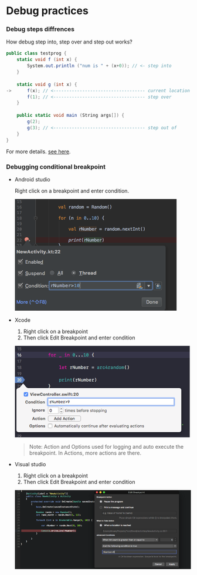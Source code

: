 # Debug practices

### Debug steps diffrences

How debug step into, step over and step out works?

```C#
public class testprog {
    static void f (int x) {
        System.out.println ("num is " + (x+0)); // <- step into
    }

    static void g (int x) {
->      f(x); // <----------------------------------- current location
        f(1); // <----------------------------------- step over
    }

    public static void main (String args[]) {
        g(2);
        g(3); // <----------------------------------- step out of
    }
}
```
For more details. [see here](https://stackoverflow.com/a/3580851/8331040).

### Debugging conditional breakpoint

* Android studio

    Right click on a breakpoint and enter condition.

    ![AND_DEBUG](./images/android_cond_debug.png)

* Xcode

    1. Right click on a breakpoint
    2. Then click Edit Breakpoint and enter condition

    ![IOS_DEBUG](./images/ios_cond_debug.png)

    > Note: Action and Options used for logging and auto execute the breakpoint. In Actions, more actions are there.

* Visual studio

    1. Right click on a breakpoint
    2. Then click Edit Breakpoint and enter condition

    ![IOS_DEBUG](./images/visualstudio_cond_debug.png)